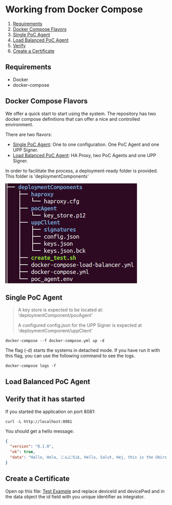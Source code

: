 # Working from Docker Compose

1. [Requirements](#requirements)
2. [Docker Compose Flavors](#docker-compose-flavors)
3. [Single PoC Agent](#single-poc-agent)
4. [Load Balanced PoC Agent](#load-balanced-poc-agent)
5. [Verify](#verify-that-it-has-started)
6. [Create a Certificate](#create-a-certificate)

## Requirements

- Docker
- docker-compose

## Docker Compose Flavors

We offer a quick start to start using the system. The repository has two docker compose definitions that can offer a nice and controlled environment.

There are two flavors:

- [Single PoC Agent](#single-poc-agent): One  to one configuration. One PoC Agent and one UPP Signer.
- [Load Balanced PoC Agent](#load-balanced-poc-agent): HA Proxy, two PoC Agents and one UPP Signer.

In order to facilitate the process, a deployment-ready folder is provided. This folder is 'deploymentComponents'

![img_1.png](../assets/docker_compose_structure.png)

## Single PoC Agent

> A key store is expected to be located at: 'deploymentComponent/pocAgent'
> 
> A configured config.json for the UPP Signer is expected at 'deploymentComponent/uppClient'

```shell
docker-compose --f docker-compose.yml up -d
```

The flag (-d) starts the systems in detached mode. If you have run it with this flag, you can use the following command to see the logs.

```shell
docker-compose logs -f
```

## Load Balanced PoC Agent


## Verify that it has started

If you started the application on port 8081:

```shell
curl -L http://localhost:8081
```

You should get a hello message:

```json
{
  "version": "0.1.0",
  "ok": true,
  "data": "Hallo, Hola, こんにちは, Hello, Salut, Hej, this is the Ubirch Point of Certification agent."
}
```

## Create a Certificate

Open op this file: [Test Example](../deploymentComponents/create_test.sh) and replace deviceId and devicePwd and in the data object the id field with you unique identifier as integrator.




